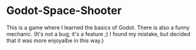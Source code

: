 # Godot-Space-Shooter
This is a game where I learned the basics of Godot. There is also a funny mechanic. (It's not a bug; it's a feature ;) I found my mistake, but decided that it was more enjoyalbe in this way.)
